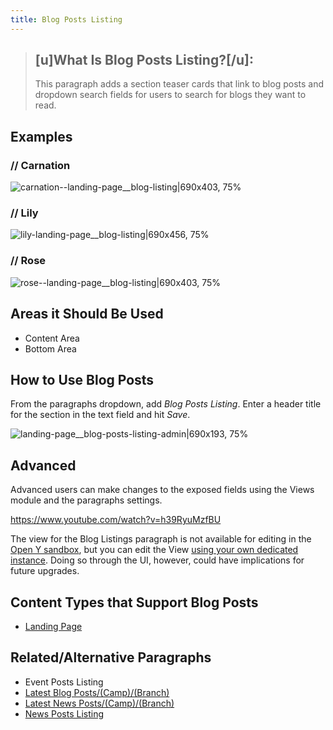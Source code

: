 ```yaml
---
title: Blog Posts Listing
---
```


> ## [u]What Is Blog Posts Listing?[/u]:
> This paragraph adds a section teaser cards that link to blog posts and dropdown search fields for users to search for blogs they want to read.
## Examples
### // Carnation
![carnation--landing-page__blog-listing|690x403, 75%](upload://1itw6gKGtnEw3GBx0HOTpMIPJjP.jpeg)
### // Lily
![lily-landing-page__blog-listing|690x456, 75%](upload://cSNmLCLfccdudScYx3rSIcXyNXI.jpeg)
### // Rose
![rose--landing-page__blog-listing|690x403, 75%](upload://9XsjHUvqHi9hIuWp5ZcVRh6ZAtV.jpeg)

## Areas it Should Be Used

* Content Area
* Bottom Area

## How to Use Blog Posts

From the paragraphs dropdown, add *Blog Posts Listing*. Enter a header title for the section in the text field and hit *Save*.

![landing-page__blog-posts-listing-admin|690x193, 75%](upload://tXW9m7SRrSXpseb2rIzuybXKOju.png)

## Advanced
Advanced users can make changes to the exposed fields using the Views module and the paragraphs settings.

https://www.youtube.com/watch?v=h39RyuMzfBU

The view for the Blog Listings paragraph is not available for editing in the [Open Y sandbox](https://sandbox.openymca.org), but you can edit the View [using your own dedicated instance](https://www.youtube.com/watch?v=GpknEXv1IfA). Doing so through the UI, however, could have implications for future upgrades.

## Content Types that Support Blog Posts

* [Landing Page](https://community.openymca.org/t/landing-page-content-types-open-y-user-docs/667)

## Related/Alternative Paragraphs

* Event Posts Listing
* [Latest Blog Posts/(Camp)/(Branch)](https://community.openymca.org/t/latest-blog-posts-including-camp-branch-paragraphs-open-y-user-docs/717)
* [Latest News Posts/(Camp)/(Branch)](https://community.openymca.org/t/latest-news-branch-including-camp-branch-paragraphs-open-y-user-docs/718)
* [News Posts Listing](https://community.openymca.org/t/news-posts-listing-paragraphs-open-y-user-docs/721)